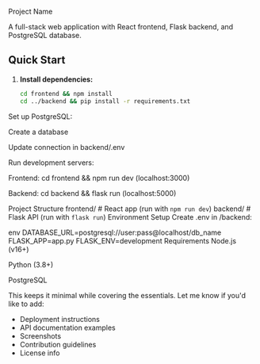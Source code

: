 Project Name

A full-stack web application with React frontend, Flask backend, and PostgreSQL database.

## Quick Start

1. **Install dependencies:**
   ```bash
   cd frontend && npm install
   cd ../backend && pip install -r requirements.txt
Set up PostgreSQL:

Create a database

Update connection in backend/.env

Run development servers:

Frontend: cd frontend && npm run dev (localhost:3000)

Backend: cd backend && flask run (localhost:5000)

Project Structure
frontend/     # React app (run with `npm run dev`)
backend/      # Flask API (run with `flask run`)
Environment Setup
Create .env in /backend:

env
DATABASE_URL=postgresql://user:pass@localhost/db_name
FLASK_APP=app.py
FLASK_ENV=development
Requirements
Node.js (v16+)

Python (3.8+)

PostgreSQL


This keeps it minimal while covering the essentials. Let me know if you'd like to add:
- Deployment instructions
- API documentation examples
- Screenshots
- Contribution guidelines
- License info
